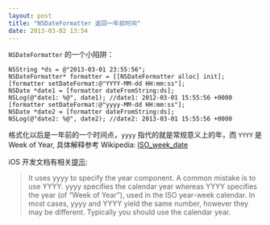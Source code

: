 ```yaml
---
layout: post
title: "NSDateFormatter 返回一年前时间"
date: 2013-03-02 13:54
---
```


`NSDateFormatter` 的一个小陷阱：

``` objc
NSString *ds = @"2013-03-01 23:55:56";
NSDateFormatter* formatter = [[NSDateFormatter alloc] init];
[formatter setDateFormat:@"YYYY-MM-dd HH:mm:ss"];
NSDate *date1 = [formatter dateFromString:ds];
NSLog(@"date1: %@", date1); //date1: 2012-03-01 15:55:56 +0000
[formatter setDateFormat:@"yyyy-MM-dd HH:mm:ss"];
NSDate *date2 = [formatter dateFromString:ds];
NSLog(@"date2: %@", date2); //date2: 2013-03-01 15:55:56 +0000
```

格式化以后是一年前的一个时间点，`yyyy` 指代的就是常规意义上的年，而 `YYYY` 是 Week of Year, 具体解释参考 Wikipedia: [ISO_week_date][1]

iOS 开发文档有相关[提示](https://developer.apple.com/library/ios/#documentation/Cocoa/Conceptual/DataFormatting/Articles/dfDateFormatting10_4.html):

> It uses yyyy to specify the year component. A common mistake is to use YYYY. yyyy specifies the calendar year whereas YYYY specifies the year (of “Week of Year”), used in the ISO year-week calendar. In most cases, yyyy and YYYY yield the same number, however they may be different. Typically you should use the calendar year.

[1]:http://en.wikipedia.org/wiki/ISO_week_date

